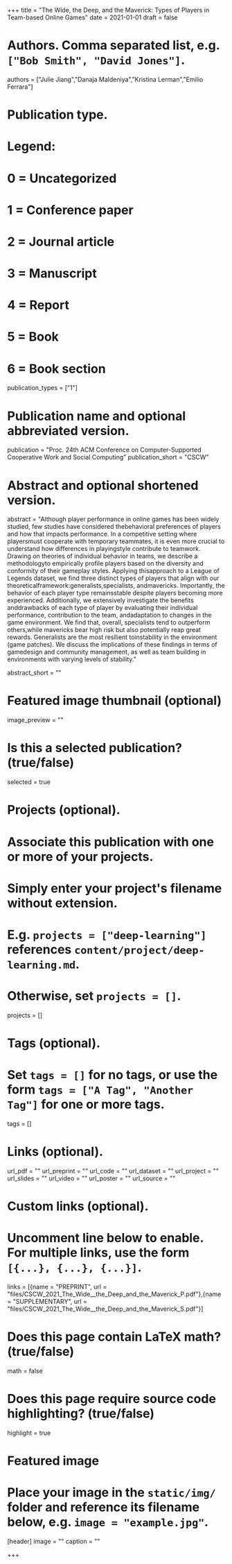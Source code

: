 +++
title = "The Wide, the Deep, and the Maverick: Types of Players in Team-based Online Games"
date = 2021-01-01
draft = false

# Authors. Comma separated list, e.g. `["Bob Smith", "David Jones"]`.
authors = ["Julie Jiang","Danaja Maldeniya","Kristina Lerman","Emilio Ferrara"]

# Publication type.
# Legend:
# 0 = Uncategorized
# 1 = Conference paper
# 2 = Journal article
# 3 = Manuscript
# 4 = Report
# 5 = Book
# 6 = Book section
publication_types = ["1"]

# Publication name and optional abbreviated version.
publication = "Proc. 24th ACM Conference on Computer-Supported Cooperative Work and Social Computing"
publication_short = "CSCW"

# Abstract and optional shortened version.
abstract = "Although player performance in online games has been widely studied, few studies have considered thebehavioral preferences of players and how that impacts performance. In a competitive setting where playersmust cooperate with temporary teammates, it is even more crucial to understand how differences in playingstyle contribute to teamwork. Drawing on theories of individual behavior in teams, we describe a methodologyto empirically profile players based on the diversity and conformity of their gameplay styles. Applying thisapproach to a League of Legends dataset, we find three distinct types of players that align with our theoreticalframework:generalists,specialists, andmavericks. Importantly, the behavior of each player type remainsstable despite players becoming more experienced. Additionally, we extensively investigate the benefits anddrawbacks of each type of player by evaluating their individual performance, contribution to the team, andadaptation to changes in the game environment. We find that, overall, specialists tend to outperform others,while mavericks bear high risk but also potentially reap great rewards. Generalists are the most resilient toinstability in the environment (game patches). We discuss the implications of these findings in terms of gamedesign and community management, as well as team building in environments with varying levels of stability."

abstract_short = ""

# Featured image thumbnail (optional)
image_preview = ""

# Is this a selected publication? (true/false)
selected = true

# Projects (optional).
#   Associate this publication with one or more of your projects.
#   Simply enter your project's filename without extension.
#   E.g. `projects = ["deep-learning"]` references `content/project/deep-learning.md`.
#   Otherwise, set `projects = []`.
projects = []

# Tags (optional).
#   Set `tags = []` for no tags, or use the form `tags = ["A Tag", "Another Tag"]` for one or more tags.
tags = []

# Links (optional).
url_pdf = ""
url_preprint = ""
url_code = ""
url_dataset = ""
url_project = ""
url_slides = ""
url_video = ""
url_poster = ""
url_source = ""

# Custom links (optional).
#   Uncomment line below to enable. For multiple links, use the form `[{...}, {...}, {...}]`.
links = [{name = "PREPRINT", url = "files/CSCW_2021_The_Wide__the_Deep_and_the_Maverick_P.pdf"},{name = "SUPPLEMENTARY", url = "files/CSCW_2021_The_Wide__the_Deep_and_the_Maverick_S.pdf"}]

# Does this page contain LaTeX math? (true/false)
math = false

# Does this page require source code highlighting? (true/false)
highlight = true

# Featured image
# Place your image in the `static/img/` folder and reference its filename below, e.g. `image = "example.jpg"`.
[header]
image = ""
caption = ""

+++
